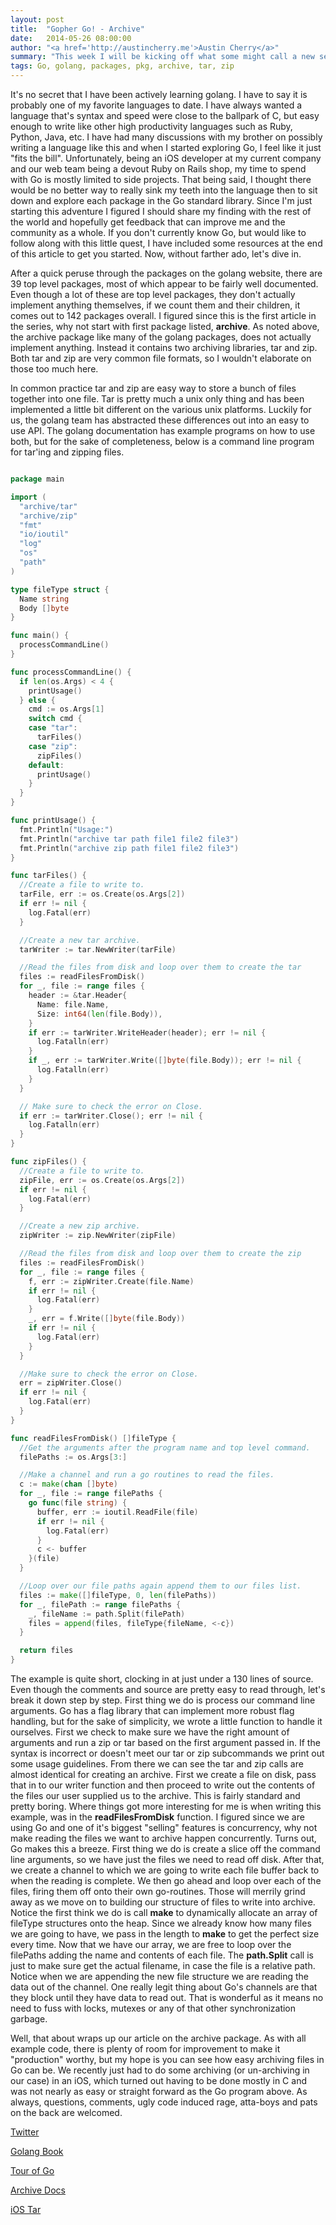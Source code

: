 ```yaml
---
layout: post
title:  "Gopher Go! - Archive"
date:   2014-05-26 08:00:00
author: "<a href='http://austincherry.me'>Austin Cherry</a>"
summary: "This week I will be kicking off what some might call a new series. Starting today, each week I write, I will be reviewing a package out of the Go standard library."
tags: Go, golang, packages, pkg, archive, tar, zip
---
```


It's no secret that I have been actively learning golang. I have to say it is probably one of my favorite languages to date. I have always wanted a language that's syntax and speed were close to the ballpark of C, but easy enough to write like other high productivity languages such as Ruby, Python, Java, etc. I have had many discussions with my brother on possibly writing a language like this and when I started exploring Go, I feel like it just "fits the bill". Unfortunately, being an iOS developer at my current company and our web team being a devout Ruby on Rails shop, my time to spend with Go is mostly limited to side projects. That being said, I thought there would be no better way to really sink my teeth into the language then to sit down and explore each package in the Go standard library. Since I'm just starting this adventure I figured I should share my finding with the rest of the world and hopefully get feedback that can improve me and the community as a whole. If you don't currently know Go, but would like to follow along with this little quest, I have included some resources at the end of this article to get you started. Now, without farther ado, let's dive in.

After a quick peruse through the packages on the golang website, there are 39 top level packages, most of which appear to be fairly well documented. Even though a lot of these are top level packages, they don't actually implement anything themselves, if we count them and their children, it comes out to 142 packages overall. I figured since this is the first article in the series, why not start with first package listed, **archive**. As noted above, the archive package like many of the golang packages, does not actually implement anything. Instead it contains two archiving libraries, tar and zip. Both tar and zip are very common file formats, so I wouldn't elaborate on those too much here.

In common practice tar and zip are easy way to store a bunch of files together into one file. Tar is pretty much a unix only thing and has been implemented a little bit different on the various unix platforms. Luckily for us, the golang team has abstracted these differences out into an easy to use API. The golang documentation has example programs on how to use both, but for the sake of completeness, below is a command line program for tar'ing and zipping files.

```go

package main

import (
  "archive/tar"
  "archive/zip"
  "fmt"
  "io/ioutil"
  "log"
  "os"
  "path"
)

type fileType struct {
  Name string
  Body []byte
}

func main() {
  processCommandLine()
}

func processCommandLine() {
  if len(os.Args) < 4 {
    printUsage()
  } else {
    cmd := os.Args[1]
    switch cmd {
    case "tar":
      tarFiles()
    case "zip":
      zipFiles()
    default:
      printUsage()
    }
  }
}

func printUsage() {
  fmt.Println("Usage:")
  fmt.Println("archive tar path file1 file2 file3")
  fmt.Println("archive zip path file1 file2 file3")
}

func tarFiles() {
  //Create a file to write to.
  tarFile, err := os.Create(os.Args[2])
  if err != nil {
    log.Fatal(err)
  }

  //Create a new tar archive.
  tarWriter := tar.NewWriter(tarFile)

  //Read the files from disk and loop over them to create the tar
  files := readFilesFromDisk()
  for _, file := range files {
    header := &tar.Header{
      Name: file.Name,
      Size: int64(len(file.Body)),
    }
    if err := tarWriter.WriteHeader(header); err != nil {
      log.Fatalln(err)
    }
    if _, err := tarWriter.Write([]byte(file.Body)); err != nil {
      log.Fatalln(err)
    }
  }

  // Make sure to check the error on Close.
  if err := tarWriter.Close(); err != nil {
    log.Fatalln(err)
  }
}

func zipFiles() {
  //Create a file to write to.
  zipFile, err := os.Create(os.Args[2])
  if err != nil {
    log.Fatal(err)
  }

  //Create a new zip archive.
  zipWriter := zip.NewWriter(zipFile)

  //Read the files from disk and loop over them to create the zip
  files := readFilesFromDisk()
  for _, file := range files {
    f, err := zipWriter.Create(file.Name)
    if err != nil {
      log.Fatal(err)
    }
    _, err = f.Write([]byte(file.Body))
    if err != nil {
      log.Fatal(err)
    }
  }

  //Make sure to check the error on Close.
  err = zipWriter.Close()
  if err != nil {
    log.Fatal(err)
  }
}

func readFilesFromDisk() []fileType {
  //Get the arguments after the program name and top level command.
  filePaths := os.Args[3:]

  //Make a channel and run a go routines to read the files.
  c := make(chan []byte)
  for _, file := range filePaths {
    go func(file string) {
      buffer, err := ioutil.ReadFile(file)
      if err != nil {
        log.Fatal(err)
      }
      c <- buffer
    }(file)
  }

  //Loop over our file paths again append them to our files list.
  files := make([]fileType, 0, len(filePaths))
  for _, filePath := range filePaths {
    _, fileName := path.Split(filePath)
    files = append(files, fileType{fileName, <-c})
  }

  return files
}
```

The example is quite short, clocking in at just under a 130 lines of source. Even though the comments and source are pretty easy to read through, let's break it down step by step. First thing we do is process our command line arguments. Go has a flag library that can implement more robust flag handling, but for the sake of simplicity, we wrote a little function to handle it ourselves. First we check to make sure we have the right amount of arguments and run a zip or tar based on the first argument passed in. If the syntax is incorrect or doesn't meet our tar or zip subcommands we print out some usage guidelines. From there we can see the tar and zip calls are almost identical for creating an archive. First we create a file on disk, pass that in to our writer function and then proceed to write out the contents of the files our user supplied us to the archive. This is fairly standard and pretty boring. Where things got more interesting for me is when writing this example, was in the **readFilesFromDisk** function. I figured since we are using Go and one of it's biggest "selling" features is concurrency, why not make reading the files we want to archive happen concurrently. Turns out, Go makes this a breeze. First thing we do is create a slice off the command line arguments, so we have just the files we need to read off disk. After that, we create a channel to which we are going to write each file buffer back to when the reading is complete. We then go ahead and loop over each of the files, firing them off onto their own go-routines. Those will merrily grind away as we move on to building our structure of files to write into archive. Notice the first think we do is call **make** to dynamically allocate an array of fileType structures onto the heap. Since we already know how many files we are going to have, we pass in the length to **make** to get the perfect size every time. Now that we have our array, we are free to loop over the filePaths adding the name and contents of each file. The **path.Split** call is just to make sure get the actual filename, in case the file is a relative path. Notice when we are appending the new file structure we are reading the data out of the channel. One really legit thing about Go's channels are that they block until they have data to read out. That is wonderful as it means no need to fuss with locks, mutexes or any of that other synchronization garbage.

Well, that about wraps up our article on the archive package. As with all example code, there is plenty of room for improvement to make it "production" worthy, but my hope is you can see how easy archiving files in Go can be. We recently just had to do some archiving (or un-archiving in our case) in an iOS, which turned out having to be done mostly in C and was not nearly as easy or straight forward as the Go program above. As always, questions, comments, ugly code induced rage, atta-boys and pats on the back are welcomed.

[Twitter](https://twitter.com/AC_Macalister)

[Golang Book](http://www.golang-book.org)

[Tour of Go](http://tour.golang.org)

[Archive Docs](http://www.golang.org/pkg/archive)

[iOS Tar](https://www.github.com/daltoniam/tarkit)